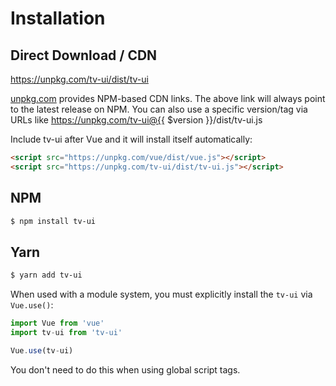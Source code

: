 # Installation

## Direct Download / CDN

https://unpkg.com/tv-ui/dist/tv-ui 

[unpkg.com](https://unpkg.com) provides NPM-based CDN links. The above link will always point to the latest release on NPM. You can also use a specific version/tag via URLs like https://unpkg.com/tv-ui@{{ $version }}/dist/tv-ui.js
 
Include tv-ui after Vue and it will install itself automatically:

```html
<script src="https://unpkg.com/vue/dist/vue.js"></script>
<script src="https://unpkg.com/tv-ui/dist/tv-ui.js"></script>
```

## NPM

```sh
$ npm install tv-ui
```

## Yarn

```sh
$ yarn add tv-ui
```

When used with a module system, you must explicitly install the `tv-ui` via `Vue.use()`:

```javascript
import Vue from 'vue'
import tv-ui from 'tv-ui'

Vue.use(tv-ui)
```

You don't need to do this when using global script tags.

